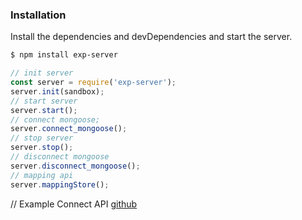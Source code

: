 ### Installation

Install the dependencies and devDependencies and start the server.

```sh
$ npm install exp-server
```

```js
// init server
const server = require('exp-server');
server.init(sandbox);
// start server
server.start();
// connect mongoose;
server.connect_mongoose();
// stop server
server.stop();
// disconnect mongoose
server.disconnect_mongoose();
// mapping api
server.mappingStore();
```

// Example Connect API
[github](https:github.com/NguyenPhuocMinh/example-node-api)
```